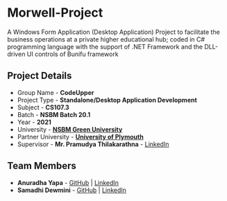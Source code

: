 # Morwell-Project
A Windows Form Application (Desktop Application) Project to facilitate the business operations at a private higher educational hub; coded in C# programming language with the support of .NET Framework and the DLL-driven UI controls of Bunifu framework

## Project Details
- Group Name - **CodeUpper**
- Project Type - **Standalone/Desktop Application Development**
- Subject - **CS107.3**
- Batch - **NSBM Batch 20.1**
- Year - **2021**
- University - [**NSBM Green University**](https://www.nsbm.ac.lk/)
- Partner University - [**University of Plymouth**](https://www.plymouth.ac.uk/)
- Supervisor - **Mr. Pramudya Thilakarathna** - [LinkedIn](https://www.linkedin.com/in/pramudya-tilakaratne-44023896/)

## Team Members
- **Anuradha Yapa** - [GitHub](https://github.com/AnuradhaYapa95) | [LinkedIn](https://www.linkedin.com/in/anuradha-yapa/)
- **Samadhi Dewmini** - [GitHub](https://github.com/samadhidew) | [LinkedIn](https://www.linkedin.com/in/samadhi-dewmini-119a4b221/)


